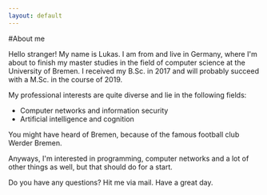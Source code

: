 ```yaml
---
layout: default
---
```


#About me 

Hello stranger! My name is Lukas. I am from and live in Germany, where I'm about to finish my master studies in the field of computer science at the University of Bremen. I received my B.Sc. in 2017 and will probably succeed with a M.Sc. in the course of 2019.

My professional interests are quite diverse and lie in the following fields:
- Computer networks and information security
- Artificial intelligence and cognition 


You might have heard of Bremen, because of the famous football club Werder Bremen.

Anyways, I'm interested in programming, computer networks and a lot of other things as well, but that should do for a start.

Do you have any questions? Hit me via mail. Have a great day.


